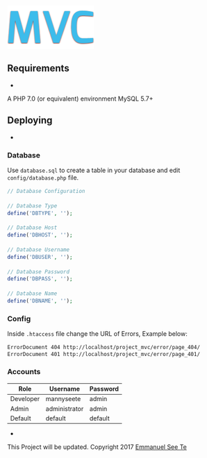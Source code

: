 ![alt text](https://github.com/Twiistrz/Project-MVC/blob/master/assets/img/logo.png)


## Requirements
-

A PHP 7.0 (or equivalent) environment
MySQL 5.7+

## Deploying
-

### Database
Use `database.sql` to create a table in your database and edit `config/database.php` file.
```php
// Database Configuration

// Database Type
define('DBTYPE', '');

// Database Host
define('DBHOST', '');

// Database Username
define('DBUSER', '');

// Database Password
define('DBPASS', '');

// Database Name
define('DBNAME', '');
```

### Config
Inside `.htaccess` file change the URL of Errors, Example below:
```htaccess
ErrorDocument 404 http://localhost/project_mvc/error/page_404/
ErrorDocument 401 http://localhost/project_mvc/error/page_401/
```

### Accounts
| Role          | Username      | Password  |
| ------------- | ------------- | --------- |
| Developer     | mannyseete    | admin     |
| Admin         | administrator | admin     |
| Default       | default       | default   |

-
This Project will be updated.
Copyright 2017 [Emmanuel See Te](https://emmanuelseete.xyz)
